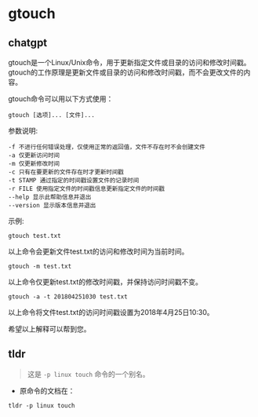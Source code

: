 # gtouch 
## chatgpt 
gtouch是一个Linux/Unix命令，用于更新指定文件或目录的访问和修改时间戳。gtouch的工作原理是更新文件或目录的访问和修改时间戳，而不会更改文件的内容。

gtouch命令可以用以下方式使用：

```gtouch [选项]... [文件]...```
    
参数说明:
```
-f 不进行任何错误处理，仅使用正常的返回值，文件不存在时不会创建文件
-a 仅更新访问时间
-m 仅更新修改时间
-c 只有在要更新的文件存在时才更新时间戳
-t STAMP 通过指定的时间戳设置文件的记录时间
-r FILE 使用指定文件的时间戳信息更新指定文件的时间戳
--help 显示此帮助信息并退出
--version 显示版本信息并退出
```    
示例:

```gtouch test.txt``` 

以上命令会更新文件test.txt的访问和修改时间为当前时间。

```gtouch -m test.txt```

以上命令仅更新test.txt的修改时间戳，并保持访问时间戳不变。

```gtouch -a -t 201804251030 test.txt```

以上命令将文件test.txt的访问时间戳设置为2018年4月25日10:30。

希望以上解释可以帮到您。 

## tldr 
 
> 这是 `-p linux touch` 命令的一个别名。

- 原命令的文档在：

`tldr -p linux touch`
